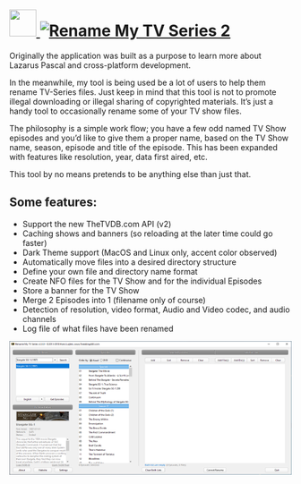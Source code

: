 # [<img src="https://cdn.jsdelivr.net/gh/JourneyOver/chocolatey-packages@51bac25dd46218565f5e52f1a513543d738403ce/icons/renamemytvseries2.png" height="48" width="48" /> ![Rename My TV Series 2](https://img.shields.io/chocolatey/v/renamemytvseries2.svg?label=Rename%20My%20TV%20Series%202&style=for-the-badge)](https://chocolatey.org/packages/renamemytvseries2)

Originally the application was built as a purpose to learn more about Lazarus Pascal and cross-platform development.

In the meanwhile, my tool is being used be a lot of users to help them rename TV-Series files.
Just keep in mind that this tool is not to promote illegal downloading or illegal sharing of copyrighted materials. It’s just a handy tool to occasionally rename some of your TV show files.

The philosophy is a simple work flow; you have a few odd named TV Show episodes and you’d like to give them a proper name, based on the TV Show name, season, episode and title of the episode. This has been expanded with features like resolution, year, data first aired, etc.

This tool by no means pretends to be anything else than just that.

## Some features:

* Support the new TheTVDB.com API (v2)
* Caching shows and banners (so reloading at the later time could go faster)
* Dark Theme support (MacOS and Linux only, accent color observed)
* Automatically move files into a desired directory structure
* Define your own file and directory name format
* Create NFO files for the TV Show and for the individual Episodes
* Store a banner for the TV Show
* Merge 2 Episodes into 1 (filename only of course)
* Detection of resolution, video format, Audio and Video codec, and audio channels
* Log file of what files have been renamed

![screenshot](https://raw.githubusercontent.com/JourneyOver/chocolatey-packages/master/readme_imgs/renamemytvseries2.png)
